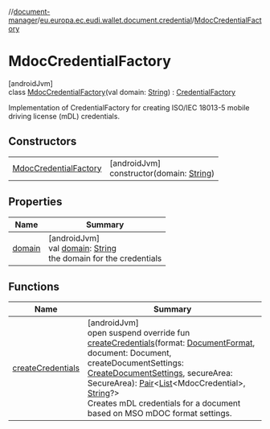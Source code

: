 //[document-manager](../../../index.md)/[eu.europa.ec.eudi.wallet.document.credential](../index.md)/[MdocCredentialFactory](index.md)

# MdocCredentialFactory

[androidJvm]\
class [MdocCredentialFactory](index.md)(val domain: [String](https://kotlinlang.org/api/latest/jvm/stdlib/kotlin-stdlib/kotlin/-string/index.html)) : [CredentialFactory](../-credential-factory/index.md)

Implementation of CredentialFactory for creating ISO/IEC 18013-5 mobile driving license (mDL) credentials.

## Constructors

| | |
|---|---|
| [MdocCredentialFactory](-mdoc-credential-factory.md) | [androidJvm]<br>constructor(domain: [String](https://kotlinlang.org/api/latest/jvm/stdlib/kotlin-stdlib/kotlin/-string/index.html)) |

## Properties

| Name | Summary |
|---|---|
| [domain](domain.md) | [androidJvm]<br>val [domain](domain.md): [String](https://kotlinlang.org/api/latest/jvm/stdlib/kotlin-stdlib/kotlin/-string/index.html)<br>the domain for the credentials |

## Functions

| Name | Summary |
|---|---|
| [createCredentials](create-credentials.md) | [androidJvm]<br>open suspend override fun [createCredentials](create-credentials.md)(format: [DocumentFormat](../../eu.europa.ec.eudi.wallet.document.format/-document-format/index.md), document: Document, createDocumentSettings: [CreateDocumentSettings](../../eu.europa.ec.eudi.wallet.document/-create-document-settings/index.md), secureArea: SecureArea): [Pair](https://kotlinlang.org/api/latest/jvm/stdlib/kotlin-stdlib/kotlin/-pair/index.html)&lt;[List](https://kotlinlang.org/api/latest/jvm/stdlib/kotlin-stdlib/kotlin.collections/-list/index.html)&lt;MdocCredential&gt;, [String](https://kotlinlang.org/api/latest/jvm/stdlib/kotlin-stdlib/kotlin/-string/index.html)?&gt;<br>Creates mDL credentials for a document based on MSO mDOC format settings. |
